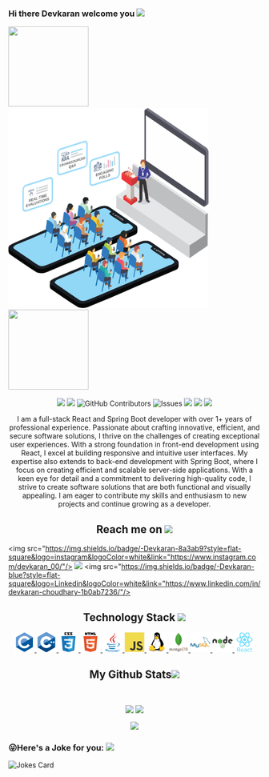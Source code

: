 ### Hi there Devkaran welcome you <img src="https://github.com/TheDudeThatCode/TheDudeThatCode/blob/master/Assets/Hi.gif" width="29px"> 
<span style="text-align:center"><img src="https://octodex.github.com/images/daftpunktocat-guy.gif" height="160px" width="160px" ><img src="https://github.com/Code-CHOUDHARY/Code-CHOUDHARY/blob/main/backphoto.svg" width="400" height="400"><img src="https://octodex.github.com/images/daftpunktocat-thomas.gif" height="160px" width="160px"></span>
<!--
**Code-CHOUDHARY/Code-CHOUDHARY** is a ✨ _special_ ✨ repository because its `README.md` (this file) appears on your GitHub profile.

Here are some ideas to get you started:

- 🔭 I’m currently working on ...
- 🌱 I’m currently learning ...
- 👯 I’m looking to collaborate on ...
- 🤔 I’m looking for help with ...
- 💬 Ask me about ...
- 📫 How to reach me: ...
- 😄 Pronouns: ...
- ⚡ Fun fact: ...
-->
<p align="center">
 <img src="https://github.com/TheDudeThatCode/TheDudeThatCode/blob/master/Assets/Hi.gif" width="29px">
 <img src="https://komarev.com/ghpvc/?username=your-github-username&label=PROFILE+VIEWS">
 <img alt="GitHub Contributors" src="https://img.shields.io/github/contributors/Code-CHOUDHARY/github-readme-stats" />
 <img alt="Issues" src="https://img.shields.io/github/issues/Code-CHOUDHARY/github-readme-stats?color=0088ff" />
 <img src="https://badges.pufler.dev/years/Code-CHOUDHARY"/>
 <img src="https://badges.pufler.dev/repos/Code-CHOUDHARY"/>
 <img src="https://badges.pufler.dev/commits/all/Code-CHOUDHARY"/>

</p>

<p align="center">
 I am a full-stack React and Spring Boot developer with over 1+ years of professional experience. Passionate about crafting innovative, efficient, and secure software solutions, I thrive on the challenges of creating exceptional user experiences.
With a strong foundation in front-end development using React, I excel at building responsive and intuitive user interfaces. My expertise also extends to back-end development with Spring Boot, where I focus on creating efficient and scalable server-side applications.
With a keen eye for detail and a commitment to delivering high-quality code, I strive to create software solutions that are both functional and visually appealing. I am eager to contribute my skills and enthusiasm to new projects and continue growing as a developer.
</p>  

<h2 align="center">Reach me on <img src="https://media0.giphy.com/media/jqNPzdTTxQfOgOqpO4/source.gif" width="50"></h2>

<p align="center">
  
<img src="https://img.shields.io/badge/-Devkaran-8a3ab9?style=flat-square&logo=instagram&logoColor=white&link="https://www.instagram.com/devkaran_00/"/>
<img src="https://img.shields.io/badge/-Devkaran-c14438?style=flat-square&logo=Gmail&logoColor=white&link=mailto:devkaransingh928@gmail.com"/>
<img src="https://img.shields.io/badge/-Devkaran-blue?style=flat-square&logo=Linkedin&logoColor=white&link="https://www.linkedin.com/in/devkaran-choudhary-1b0ab7236/"/>

</p>


<h2 align="center">Technology Stack <img src="https://github.com/ritik307/ritik307/blob/main/images/laptop.gif" width="50"></h2>

<p align="center">
 </a> <a href="https://www.cprogramming.com/" target="_blank"> <img src="https://raw.githubusercontent.com/devicons/devicon/master/icons/c/c-original.svg" alt="c" width="40" height="40"/> </a> <a href="https://www.w3schools.com/cpp/" target="_blank"> <img src="https://raw.githubusercontent.com/devicons/devicon/master/icons/cplusplus/cplusplus-original.svg" alt="cplusplus" width="40" height="40"/> </a> <a href="https://www.w3schools.com/css/" target="_blank"> <img src="https://raw.githubusercontent.com/devicons/devicon/master/icons/css3/css3-original-wordmark.svg" alt="css3" width="40" height="40"/> </a>  <a href="https://www.w3.org/html/" target="_blank"> <img src="https://raw.githubusercontent.com/devicons/devicon/master/icons/html5/html5-original-wordmark.svg" alt="html5" width="40" height="40"/> </a> <a href="https://www.java.com" target="_blank"> <img src="https://raw.githubusercontent.com/devicons/devicon/master/icons/java/java-original.svg" alt="java" width="40" height="40"/> </a> <a href="https://developer.mozilla.org/en-US/docs/Web/JavaScript" target="_blank"> <img src="https://raw.githubusercontent.com/devicons/devicon/master/icons/javascript/javascript-original.svg" alt="javascript" width="40" height="40"/> </a> </a> <a href="https://www.linux.org/" target="_blank"> <img src="https://raw.githubusercontent.com/devicons/devicon/master/icons/linux/linux-original.svg" alt="linux" width="40" height="40"/> </a> <a href="https://www.mongodb.com/" target="_blank"> <img src="https://raw.githubusercontent.com/devicons/devicon/master/icons/mongodb/mongodb-original-wordmark.svg" alt="mongodb" width="40" height="40"/> </a> <a href="https://www.mysql.com/" target="_blank"> <img src="https://raw.githubusercontent.com/devicons/devicon/master/icons/mysql/mysql-original-wordmark.svg" alt="mysql" width="40" height="40"/> </a> <a href="https://nodejs.org" target="_blank"> <img src="https://raw.githubusercontent.com/devicons/devicon/master/icons/nodejs/nodejs-original-wordmark.svg" alt="nodejs" width="40" height="40"/> </a> <a href="https://reactjs.org/" target="_blank"> <img src="https://raw.githubusercontent.com/devicons/devicon/master/icons/react/react-original-wordmark.svg" alt="react" width="40" height="40"/> </a> 
</p>


<h2 align="center">
  My Github Stats<img src="https://media.giphy.com/media/VgCDAzcKvsR6OM0uWg/giphy.gif" width="50">
</h2>
 
<br>
<p align = "center"> 
  <img  src = "https://github-readme-stats.vercel.app/api?username=Code-CHOUDHARY&show_icons=true&theme=radical&line_height=27">
  <img src = "https://github-readme-stats.vercel.app/api/top-langs/?username=Code-CHOUDHARY&theme=radical">
</p>
<p align = "center">
 <img  src="https://github-readme-streak-stats.herokuapp.com/?user=Code-CHOUDHARY&show_icons=true&locale=en&layout=compact&theme=radical&line_height=0" />
</p> 


### 😜Here's a Joke for you: <img src="https://media.giphy.com/media/kcxn8ZB7t6tf8vb0wS/giphy.gif" width="90px" />
<img src="https://readme-jokes.vercel.app/api" alt="Jokes Card" />
